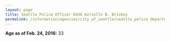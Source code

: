 ```yaml
---
layout: page
title: Seattle Police Officer 6936 Azrielle B. Briskey
permalink: /information/agencies/city_of_seattle/seattle_police_department/copbook/6936/
---
```


**Age as of Feb. 24, 2016:** 33
